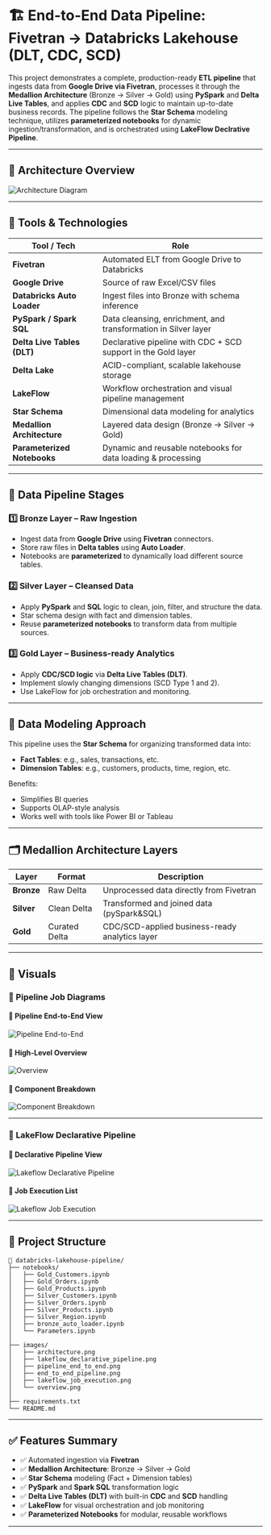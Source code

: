 # 🏗️ End-to-End Data Pipeline: Fivetran → Databricks Lakehouse (DLT, CDC, SCD)

This project demonstrates a complete, production-ready **ETL pipeline** that ingests data from **Google Drive via Fivetran**, processes it through the **Medallion Architecture** (Bronze → Silver → Gold) using **PySpark** and **Delta Live Tables**, and applies **CDC** and **SCD** logic to maintain up-to-date business records. The pipeline follows the **Star Schema** modeling technique, utilizes **parameterized notebooks** for dynamic ingestion/transformation, and is orchestrated using **LakeFlow Declrative Pipeline**.

---

## 🧭 Architecture Overview

![Architecture Diagram](images/Architecture.png)

---

## 🧰 Tools & Technologies

| Tool / Tech                 | Role                                                                 |
|-----------------------------|----------------------------------------------------------------------|
| **Fivetran**                | Automated ELT from Google Drive to Databricks                       |
| **Google Drive**            | Source of raw Excel/CSV files                                       |
| **Databricks Auto Loader**  | Ingest files into Bronze with schema inference                      |
| **PySpark / Spark SQL**     | Data cleansing, enrichment, and transformation in Silver layer      |
| **Delta Live Tables (DLT)** | Declarative pipeline with CDC + SCD support in the Gold layer       |
| **Delta Lake**              | ACID-compliant, scalable lakehouse storage                          |
| **LakeFlow**                | Workflow orchestration and visual pipeline management               |
| **Star Schema**             | Dimensional data modeling for analytics                             |
| **Medallion Architecture**  | Layered data design (Bronze → Silver → Gold)                        |
| **Parameterized Notebooks** | Dynamic and reusable notebooks for data loading & processing        |

---

## 🔄 Data Pipeline Stages

### 1️⃣ Bronze Layer – Raw Ingestion

- Ingest data from **Google Drive** using **Fivetran** connectors.
- Store raw files in **Delta tables** using **Auto Loader**.
- Notebooks are **parameterized** to dynamically load different source tables.

### 2️⃣ Silver Layer – Cleansed Data

- Apply **PySpark** and **SQL** logic to clean, join, filter, and structure the data.
- Star schema design with fact and dimension tables.
- Reuse **parameterized notebooks** to transform data from multiple sources.

### 3️⃣ Gold Layer – Business-ready Analytics

- Apply **CDC/SCD logic** via **Delta Live Tables (DLT)**.
- Implement slowly changing dimensions (SCD Type 1 and 2).
- Use LakeFlow for job orchestration and monitoring.

---

## 🌟 Data Modeling Approach

This pipeline uses the **Star Schema** for organizing transformed data into:
- **Fact Tables**: e.g., sales, transactions, etc.
- **Dimension Tables**: e.g., customers, products, time, region, etc.

Benefits:
- Simplifies BI queries
- Supports OLAP-style analysis
- Works well with tools like Power BI or Tableau

---

## 🗂️ Medallion Architecture Layers

| Layer      | Format      | Description                                        |
|------------|-------------|----------------------------------------------------|
| **Bronze** | Raw Delta   | Unprocessed data directly from Fivetran            |
| **Silver** | Clean Delta | Transformed and joined data (pySpark&SQL)          |
| **Gold**   | Curated Delta| CDC/SCD-applied business-ready analytics layer     |

---
## 🧪 Visuals

### 📌 Pipeline Job Diagrams

#### 🔸 Pipeline End-to-End View
![Pipeline End-to-End](images/Pipeline_end_to_end.png)

#### 🔸 High-Level Overview
![Overview](images/overview.png)

#### 🔸 Component Breakdown
![Component Breakdown](images/end_to_end_pipeline.png)

---

### 📌 LakeFlow Declarative Pipeline

#### 🔹 Declarative Pipeline View
![Lakeflow Declarative Pipeline](images/Lakeflow_Declarative_Pipeline.png)

#### 🔹 Job Execution List
![Lakeflow Job Execution](images/lakeflow_job_execution.png)


---
## 📂 Project Structure
```plaintext
📁 databricks-lakehouse-pipeline/
├── notebooks/
│   ├── Gold_Customers.ipynb
│   ├── Gold_Orders.ipynb
│   ├── Gold_Products.ipynb
│   ├── Silver_Customers.ipynb
│   ├── Silver_Orders.ipynb
│   ├── Silver_Products.ipynb
│   ├── Silver_Region.ipynb
│   ├── bronze_auto_loader.ipynb
│   └── Parameters.ipynb
│
├── images/
│   ├── architecture.png
│   ├── lakeflow_declarative_pipeline.png
│   ├── pipeline_end_to_end.png
│   ├── end_to_end_pipeline.png
│   ├── lakeflow_job_execution.png
│   └── overview.png
│
├── requirements.txt
└── README.md
```
---
## ✅ Features Summary

- ✅ Automated ingestion via **Fivetran**
- ✅ **Medallion Architecture**: Bronze → Silver → Gold
- ✅ **Star Schema** modeling (Fact + Dimension tables)
- ✅ **PySpark** and **Spark SQL** transformation logic
- ✅ **Delta Live Tables (DLT)** with built-in **CDC** and **SCD** handling
- ✅ **LakeFlow** for visual orchestration and job monitoring
- ✅ **Parameterized Notebooks** for modular, reusable workflows
---


